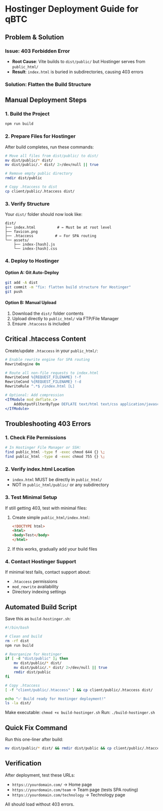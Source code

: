 # Hostinger Deployment Guide for qBTC

## Problem & Solution

### Issue: 403 Forbidden Error
- **Root Cause**: Vite builds to `dist/public/` but Hostinger serves from `public_html/`
- **Result**: `index.html` is buried in subdirectories, causing 403 errors

### Solution: Flatten the Build Structure

## Manual Deployment Steps

### 1. Build the Project
```bash
npm run build
```

### 2. Prepare Files for Hostinger
After build completes, run these commands:

```bash
# Move all files from dist/public/ to dist/
mv dist/public/* dist/
mv dist/public/.* dist/ 2>/dev/null || true

# Remove empty public directory
rmdir dist/public

# Copy .htaccess to dist
cp client/public/.htaccess dist/
```

### 3. Verify Structure
Your `dist/` folder should now look like:
```
dist/
├── index.html          # ← Must be at root level
├── favicon.png
├── .htaccess          # ← For SPA routing
└── assets/
    ├── index-[hash].js
    └── index-[hash].css
```

### 4. Deploy to Hostinger

#### Option A: Git Auto-Deploy
```bash
git add -A dist
git commit -m "fix: flatten build structure for Hostinger"
git push
```

#### Option B: Manual Upload
1. Download the `dist/` folder contents
2. Upload directly to `public_html/` via FTP/File Manager
3. Ensure `.htaccess` is included

## Critical .htaccess Content

Create/update `.htaccess` in your `public_html/`:

```apache
# Enable rewrite engine for SPA routing
RewriteEngine On

# Route all non-file requests to index.html
RewriteCond %{REQUEST_FILENAME} !-f
RewriteCond %{REQUEST_FILENAME} !-d
RewriteRule ^.*$ /index.html [L]

# Optional: Add compression
<IfModule mod_deflate.c>
    AddOutputFilterByType DEFLATE text/html text/css application/javascript
</IfModule>
```

## Troubleshooting 403 Errors

### 1. Check File Permissions
```bash
# In Hostinger File Manager or SSH:
find public_html -type f -exec chmod 644 {} \;
find public_html -type d -exec chmod 755 {} \;
```

### 2. Verify index.html Location
- `index.html` MUST be directly in `public_html/`
- NOT in `public_html/public/` or any subdirectory

### 3. Test Minimal Setup
If still getting 403, test with minimal files:
1. Create simple `public_html/index.html`:
   ```html
   <!DOCTYPE html>
   <html>
   <body>Test</body>
   </html>
   ```
2. If this works, gradually add your build files

### 4. Contact Hostinger Support
If minimal test fails, contact support about:
- `.htaccess` permissions
- `mod_rewrite` availability
- Directory indexing settings

## Automated Build Script

Save this as `build-hostinger.sh`:

```bash
#!/bin/bash

# Clean and build
rm -rf dist
npm run build

# Reorganize for Hostinger
if [ -d "dist/public" ]; then
    mv dist/public/* dist/
    mv dist/public/.* dist/ 2>/dev/null || true
    rmdir dist/public
fi

# Copy .htaccess
[ -f "client/public/.htaccess" ] && cp client/public/.htaccess dist/

echo "✅ Build ready for Hostinger deployment!"
ls -la dist/
```

Make executable: `chmod +x build-hostinger.sh`
Run: `./build-hostinger.sh`

## Quick Fix Command

Run this one-liner after build:
```bash
mv dist/public/* dist/ && rmdir dist/public && cp client/public/.htaccess dist/
```

## Verification

After deployment, test these URLs:
- `https://yourdomain.com/` → Home page
- `https://yourdomain.com/team` → Team page (tests SPA routing)
- `https://yourdomain.com/technology` → Technology page

All should load without 403 errors.

